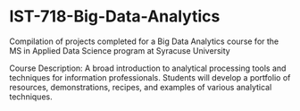 # IST-718-Big-Data-Analytics

Compilation of projects completed for a Big Data Analytics course for the MS in Applied Data Science program at Syracuse University

Course Description: A broad introduction to analytical processing tools and techniques for information professionals. Students will develop a portfolio of resources, demonstrations, recipes, and examples of various analytical techniques. 
